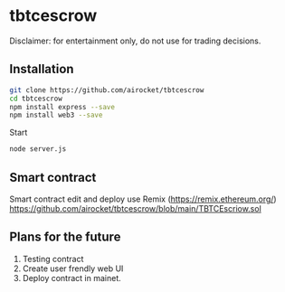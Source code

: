 # tbtcescrow

Disclaimer: for entertainment only, do not use for trading decisions.

## Installation
```sh
git clone https://github.com/airocket/tbtcescrow
cd tbtcescrow
npm install express --save
npm install web3 --save
```

Start

```sh
node server.js
```

## Smart contract

Smart contract edit and deploy use Remix (https://remix.ethereum.org/)
https://github.com/airocket/tbtcescrow/blob/main/TBTCEscriow.sol

## Plans for the future

1. Testing contract
2. Create user frendly web UI
3. Deploy contract in mainet.
